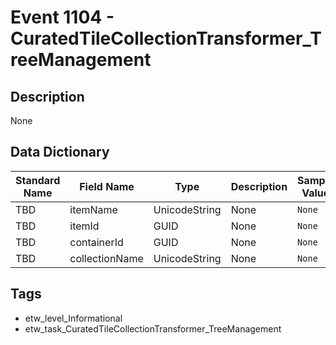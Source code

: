 # Event 1104 - CuratedTileCollectionTransformer_TreeManagement

## Description
None

## Data Dictionary
|Standard Name|Field Name|Type|Description|Sample Value|
|---|---|---|---|---|
|TBD|itemName|UnicodeString|None|`None`|
|TBD|itemId|GUID|None|`None`|
|TBD|containerId|GUID|None|`None`|
|TBD|collectionName|UnicodeString|None|`None`|

## Tags
* etw_level_Informational
* etw_task_CuratedTileCollectionTransformer_TreeManagement